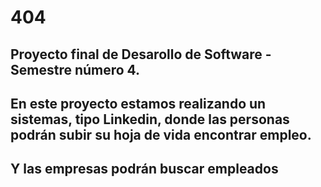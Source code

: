# 404
## Proyecto final de Desarollo de Software - Semestre número 4.

## En este proyecto estamos realizando un sistemas, tipo Linkedin, donde las personas podrán subir su hoja de vida encontrar empleo.

## Y las empresas podrán buscar empleados
